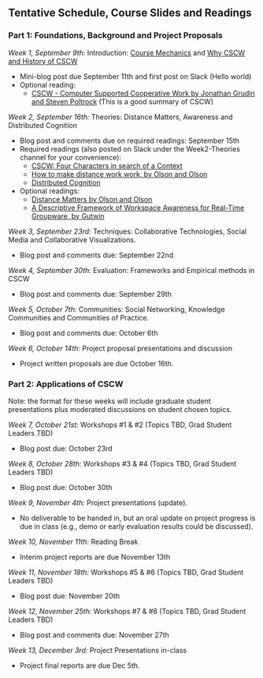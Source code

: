 ## Tentative Schedule, Course Slides and Readings

### Part 1: Foundations, Background and Project Proposals

*Week 1, September 9th:* Introduction:  [Course Mechanics](slides/course_mechanics.pdf) and [Why CSCW and History of CSCW](slides/course_introduction.pdf)
  * Mini-blog post due September 11th and first post on Slack (Hello world)
  * Optional reading: 
      * [CSCW - Computer Supported Cooperative Work by Jonathan Grudin and Steven Poltrock](https://www.interaction-design.org/encyclopedia/cscw_computer_supported_cooperative_work.html) (This is a good summary of CSCW)

*Week 2, September 16th:* Theories: Distance Matters, Awareness and Distributed Cognition
  * Blog post and comments due on required readings: September 15th
  * Required readings (also posted on Slack under the Week2-Theories channel for your convenience):  
     * [CSCW: Four Characters in search of a Context](http://www-ihm.lri.fr/~mbl/ENS/CSCW/2012/papers/Bannon-ECSCW-89.pdf)
     * [How to make distance work work, by Olson and Olson](http://interactions.acm.org/archive/view/march-april-2014/how-to-make-distance-work-work)
     * [Distributed Cognition](http://dl.acm.org/citation.cfm?id=353487) 
  * Optional readings: 
     * [Distance Matters by Olson and Olson](http://www.ics.uci.edu/~corps/phaseii/OlsonOlson-DistanceMatters-HCIJ.pdf)
     * [A Descriptive Framework of Workspace Awareness for Real-Time Groupware, by Gutwin](http://www.hci.usask.ca/publications/2002/awareness-jcscw.pdf)
  
*Week 3, September 23rd:* Techniques: Collaborative Technologies,  Social Media and Collaborative Visualizations. 
  * Blog post and comments due: September 22nd

*Week 4, September 30th:* Evaluation: Frameworks and Empirical methods in CSCW  
  * Blog post and comments due: September 29th

*Week 5, October 7th:* Communities: Social Networking, Knowledge Communities and Communities of Practice.  
  * Blog post and comments due: October 6th

*Week 6, October 14th:* Project proposal presentations and discussion
  * Project written proposals are due October 16th. 

### Part 2: Applications of CSCW 
Note: the format for these weeks will include graduate student presentations plus moderated discussions on student chosen topics. 

*Week 7, October 21st:* Workshops #1 & #2 (Topics TBD, Grad Student Leaders TBD)
  * Blog post due: October 23rd

*Week 8, October 28th:* Workshops #3 & #4 (Topics TBD, Grad Student Leaders TBD)
  * Blog post due: October 30th

*Week 9, November 4th:* Project presentations (update).  
  * No deliverable to be handed in, but an oral update on project progress is due in class (e.g., demo or early evaluation results could be discussed). 

*Week 10, November 11th:*  Reading Break
  * Interim project reports are due November 13th
 
*Week 11, November 18th:* Workshops #5 & #6 (Topics TBD, Grad Student Leaders TBD)
  * Blog post due: November 20th

*Week 12, November 25th:* Workshops #7 & #8 (Topics TBD, Grad Student Leaders TBD)
  * Blog post and comments due: November 27th

*Week 13, December 3rd:* Project Presentations in-class
  * Project final reports are due Dec 5th. 


